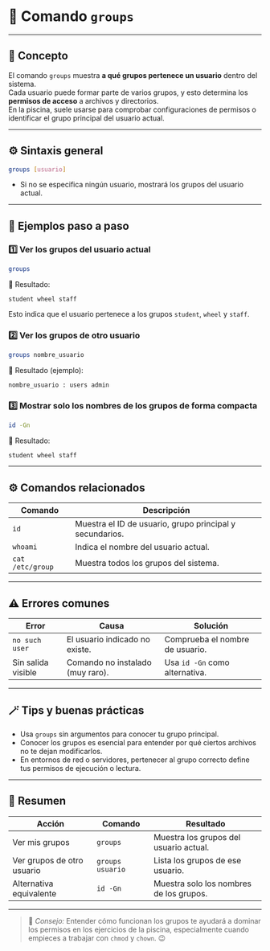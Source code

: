 # 👥 Comando `groups`

---

## 🧠 Concepto

El comando `groups` muestra **a qué grupos pertenece un usuario** dentro del sistema.  
Cada usuario puede formar parte de varios grupos, y esto determina los **permisos de acceso** a archivos y directorios.  
En la piscina, suele usarse para comprobar configuraciones de permisos o identificar el grupo principal del usuario actual.  

---

## ⚙️ Sintaxis general

```bash
groups [usuario]
```

- Si no se especifica ningún usuario, mostrará los grupos del usuario actual.  

---

## 📘 Ejemplos paso a paso

### 1️⃣ Ver los grupos del usuario actual
```bash
groups
```
🔹 Resultado:
```
student wheel staff
```
Esto indica que el usuario pertenece a los grupos `student`, `wheel` y `staff`.

### 2️⃣ Ver los grupos de otro usuario
```bash
groups nombre_usuario
```
🔹 Resultado (ejemplo):
```
nombre_usuario : users admin
```

### 3️⃣ Mostrar solo los nombres de los grupos de forma compacta
```bash
id -Gn
```
🔹 Resultado:
```
student wheel staff
```

---

## ⚙️ Comandos relacionados

| Comando | Descripción |
|----------|--------------|
| `id` | Muestra el ID de usuario, grupo principal y secundarios. |
| `whoami` | Indica el nombre del usuario actual. |
| `cat /etc/group` | Muestra todos los grupos del sistema. |

---

## ⚠️ Errores comunes

| Error | Causa | Solución |
|--------|--------|-----------|
| `no such user` | El usuario indicado no existe. | Comprueba el nombre de usuario. |
| Sin salida visible | Comando no instalado (muy raro). | Usa `id -Gn` como alternativa. |

---

## 🪄 Tips y buenas prácticas

- Usa `groups` sin argumentos para conocer tu grupo principal.  
- Conocer los grupos es esencial para entender por qué ciertos archivos no te dejan modificarlos.  
- En entornos de red o servidores, pertenecer al grupo correcto define tus permisos de ejecución o lectura.  

---

## 🎯 Resumen

| Acción | Comando | Resultado |
|--------|----------|-----------|
| Ver mis grupos | `groups` | Muestra los grupos del usuario actual. |
| Ver grupos de otro usuario | `groups usuario` | Lista los grupos de ese usuario. |
| Alternativa equivalente | `id -Gn` | Muestra solo los nombres de los grupos. |

---

> 💬 *Consejo:* Entender cómo funcionan los grupos te ayudará a dominar los permisos en los ejercicios de la piscina, especialmente cuando empieces a trabajar con `chmod` y `chown`. 😉
